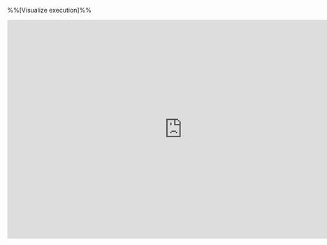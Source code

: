 <trigger trigger="click" for="modal:visualize{{ title | replace(' ', '') }}">%%[Visualize execution]%%</trigger>

<modal large title="{{ title }}" id="modal:visualize{{ title | replace(' ', '') }}">

<iframe width="800" height="500" frameborder="0" src="http://pythontutor.com/iframe-embed.html#code={{ code | safe }}&codeDivHeight=400&codeDivWidth=350&cumulative=false&curInstr=0&heapPrimitives=false&origin=opt-frontend.js&py=3&rawInputLstJSON=%5B%5D&textReferences=false"> </iframe>

</modal>